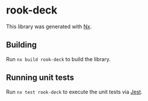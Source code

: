 # rook-deck

This library was generated with [Nx](https://nx.dev).

## Building

Run `nx build rook-deck` to build the library.

## Running unit tests

Run `nx test rook-deck` to execute the unit tests via [Jest](https://jestjs.io).
